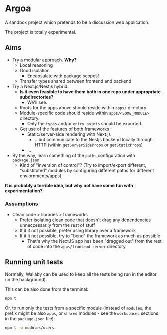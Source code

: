 # Argoa

A sandbox project which pretends to be a discussion web application.

The project is totally experimental.

## Aims

- Try a modular approach. **Why?**
  - Local reasoning
  - Good isolation
    - Encapsulate with package scopes!
  - Transfer types shared between frontend and backend
- Try a Next.js/Nestjs hybrid.
  - **Is it even feasible to have them both in one repo under appropriate subdirectories?**
    - We'll see.
  - Roots for the apps above should reside within `apps/` directory.
  - Module-specific code should reside within `apps/<SOME_MODULE>` directory.
    - Only the `types` and/or `entry points` should be exported.
  - Get use of the features of both frameworks
    - Static/server-side rendering with Next.js
      - ...but communicate to the Nestjs backend locally through HTTP (within `getServerSideProps` or `getStaticProps`)
    - ...
- By the way, learn something of the `paths` configuration with `package.json`
  - Kind of "inversion of control"? (Try to import/export different, "substituted" modules by configuring different paths for different enviornments/apps)

**It is probably a terrible idea, but why not have some fun with experimentation?**

### Assumptions

- Clean code > libraries > frameworks
  - Prefer isolating clean code that doesn't drag any dependencies unneccessarily from the rest of stuff
  - If it it not possible, prefer using library over a framework
  - If it it not possible, try to "bend" the framework as much as possible
    - That's why the NextJS app has been "dragged out" from the rest of code into the `apps/frontend-server` directory

## Running unit tests

Normally, Wallaby can be used to keep all the tests being run in the editor (in the background).

This can be also done from the terminal:

```bash
npm t
```

Or, to run only the tests from a specific module (instead of `modules`, the prefix might be also `apps`, or `shared` modules - see the `workspaces` sections in the `package.json` file):

```bash
npm t -w modules/users
```
